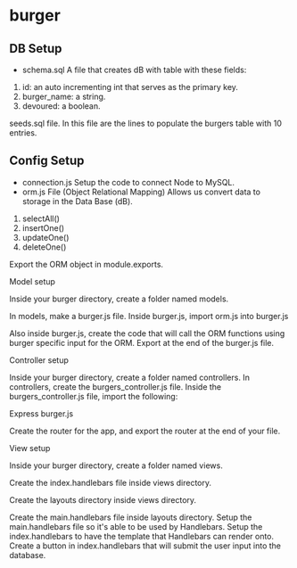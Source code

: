 # burger

## DB Setup
* schema.sql A file that creates dB with table with these fields:

1. id: an auto incrementing int that serves as the primary key.
1. burger_name: a string.
1. devoured: a boolean.

seeds.sql file. In this file are the lines to populate the burgers table with 10 entries.


## Config Setup
* connection.js Setup the code to connect Node to MySQL.
* orm.js File (Object Relational Mapping) Allows us convert data to storage in the Data Base (dB).

1. selectAll()
1. insertOne()
1. updateOne()
1. deleteOne()


Export the ORM object in module.exports.



Model setup



Inside your burger directory, create a folder named models.


In models, make a burger.js file.
Inside burger.js, import orm.js into burger.js

Also inside burger.js, create the code that will call the ORM functions using burger specific input for the ORM.
Export at the end of the burger.js file.





Controller setup


Inside your burger directory, create a folder named controllers.
In controllers, create the burgers_controller.js file.
Inside the burgers_controller.js file, import the following:



Express
burger.js



Create the router for the app, and export the router at the end of your file.



View setup


Inside your burger directory, create a folder named views.



Create the index.handlebars file inside views directory.

Create the layouts directory inside views directory.


Create the main.handlebars file inside layouts directory.
Setup the main.handlebars file so it's able to be used by Handlebars.
Setup the index.handlebars to have the template that Handlebars can render onto.
Create a button in index.handlebars that will submit the user input into the database.